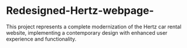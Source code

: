 # Redesigned-Hertz-webpage-
This project represents a complete modernization of the Hertz car rental website, implementing a contemporary design with enhanced user experience and functionality.
